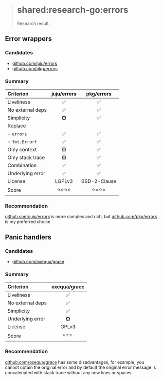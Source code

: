 > # shared:research-go:errors
>
> Research result.

## Error wrappers

### Candidates

- [github.com/juju/errors](https://github.com/juju/errors/)
- [github.com/pkg/errors](https://github.com/pkg/errors/)

### Summary

| Criterion        | juju/errors | pkg/errors   |
|:-----------------|:-----------:|:------------:|
| Liveliness       | ✅          | ✅           |
| No external deps | ✅          | ✅           |
| Simplicity       | ❎          | ✅           |
| Replace          |             |              |
| - `errors`       | ✅          | ✅           |
| - `fmt.Errorf`   | ✅          | ✅           |
| Only context     | ❎          | ✅           |
| Only stack trace | ❎          | ✅           |
| Combination      | ✅          | ✅           |
| Underlying error | ✅          | ✅           |
| License          | LGPLv3      | BSD-2-Clause |
| Score            | ⭐️⭐️⭐️⭐️    | ⭐️⭐️⭐️⭐️     |

### Recommendation

[github.com/juju/errors](https://github.com/juju/errors/) is more complex and rich,
but [github.com/pkg/errors](https://github.com/pkg/errors/) is my preferred choice.

## Panic handlers

### Candidates

- [github.com/oxequa/grace](https://github.com/oxequa/grace/)

### Summary

| Criterion        | oxequa/grace |
|:-----------------|:------------:|
| Liveliness       | ✅           |
| No external deps | ✅           |
| Simplicity       | ✅           |
| Underlying error | ❎           |
| License          | GPLv3        |
| Score            | ⭐️⭐️⭐️ ️     |

### Recommendation

[github.com/oxequa/grace](https://github.com/oxequa/grace/) has some disadvantages,
for example, you cannot obtain the original error and by default the original error
message is concatenated with stack trace without any new lines or spaces.
